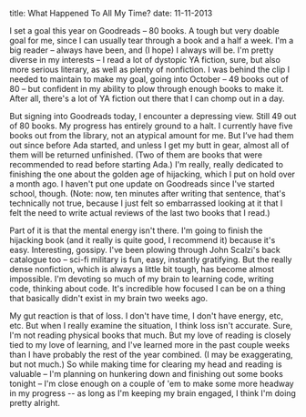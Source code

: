 title: What Happened To All My Time?
date: 11-11-2013

I set a goal this year on Goodreads – 80 books. A tough but very doable goal for me, since I can usually tear through a book and a half a week. I'm a big reader – always have been, and (I hope) I always will be. I'm pretty diverse in my interests – I read a lot of dystopic YA fiction, sure, but also more serious literary, as well as plenty of nonfiction. I was behind the clip I needed to maintain to make my goal, going into October – 49 books out of 80 – but confident in my ability to plow through enough books to make it. After all, there's a lot of YA fiction out there that I can chomp out in a day.

But signing into Goodreads today, I encounter a depressing view. Still 49 out of 80 books. My progress has entirely ground to a halt. I currently have five books out from the library, not an atypical amount for me. But I’ve had them out since before Ada started, and unless I get my butt in gear, almost all of them will be returned unfinished. (Two of them are books that were recommended to read before starting Ada.) I'm really, really dedicated to finishing the one about the golden age of hijacking, which I put on hold over a month ago. I haven't put one update on Goodreads since I've started school, though. (Note: now, ten minutes after writing that sentence, that's technically not true, because I just felt so embarrassed looking at it that I felt the need to write actual reviews of the last two books that I read.)

Part of it is that the mental energy isn't there. I'm going to finish the hijacking book (and it really is quite good, I recommend it) because it's easy. Interesting, gossipy. I've been plowing through John Scalzi's back catalogue too – sci-fi military is fun, easy, instantly gratifying. But the really dense nonfiction, which is always a little bit tough, has become almost impossible. I'm devoting so much of my brain to learning code, writing code, thinking about code. It's incredible how focused I can be on a thing that basically didn't exist in my brain two weeks ago.

My gut reaction is that of loss. I don't have time, I don't have energy, etc, etc. But when I really examine the situation, I think loss isn't accurate. Sure, I'm not reading physical books that much. But my love of reading is closely tied to my love of learning, and I've learned more in the past couple weeks than I have probably the rest of the year combined. (I may be exaggerating, but not much.) So while making time for clearing my head and reading is valuable – I'm planning on hunkering down and finishing out some books tonight – I'm close enough on a couple of 'em to make some more headway in my progress -- as long as I'm keeping my brain engaged, I think I'm doing pretty alright.